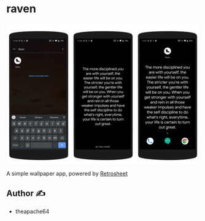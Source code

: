 # raven
![](montage.png)

A simple wallpaper app, powered by [Retrosheet](https://github.com/theapache64/retrosheet)

## Author :writing_hand: 

- theapache64

